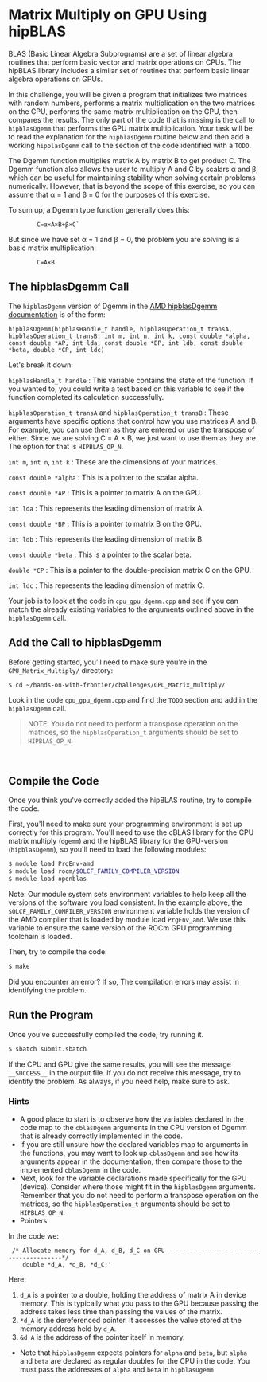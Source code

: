 # Matrix Multiply on GPU Using hipBLAS

BLAS (Basic Linear Algebra Subprograms) are a set of linear algebra routines that perform basic vector and matrix operations on CPUs. The hipBLAS library includes a similar set of routines that perform basic linear algebra operations on GPUs. 

In this challenge, you will be given a program that initializes two matrices with random numbers, performs a matrix multiplication on the two matrices on the CPU, performs the same matrix multiplication on the GPU, then compares the results. The only part of the code that is missing is the call to `hipblasDgemm` that performs the GPU matrix multiplication. Your task will be to read the explanation for the `hipblasDgemm` routine below and then add a working `hipblasDgemm` call to the section of the code identified with a `TODO`.

The Dgemm function multiplies matrix A by matrix B to get product C. The Dgemm function also allows the user to multiply A and C by scalars α and β, which can be useful for maintaining stability when solving certain problems numerically. However, that is beyond the scope of this exercise, so you can assume that α = 1 and β = 0 for the purposes of this exercise.

To sum up, a Dgemm type function generally does this:
```
        C=α×A×B+β×C`
```
But since we have set α = 1 and β = 0, the problem you are solving is a basic matrix multiplication:
```       
        C=A×B
````

## The hipblasDgemm Call

The `hipblasDgemm` version of Dgemm in the [AMD hipblasDgemm documentation](https://hipblas.readthedocs.io/en/rocm-6.2.2/functions.html#list-of-level-3-blas-functions) is of the form:

```
hipblasDgemm(hipblasHandle_t handle, hipblasOperation_t transA, hipblasOperation_t transB, int m, int n, int k, const double *alpha, const double *AP, int lda, const double *BP, int ldb, const double *beta, double *CP, int ldc)
```

Let's break it down:

`hipblasHandle_t handle` : This variable contains the state of the function. If you wanted to, you could write a test based on this variable to see if the function completed its calculation successfully.

`hipblasOperation_t transA` and `hipblasOperation_t transB` : These arguments have specific options that control how you use matrices A and B. For example, you can use them as they are entered or use the transpose of either. Since we are solving C = A × B, we just want to use them as they are. The option for that is `HIPBLAS_OP_N`.

`int m`, `int n`, `int k` : These are the dimensions of your matrices.

`const double *alpha` : This is a pointer to the scalar alpha.

`const double *AP` : This is a pointer to matrix A on the GPU. 

`int lda` : This represents the leading dimension of matrix A.

`const double *BP` : This is a pointer to matrix B on the GPU.

`int ldb` : This represents the leading dimension of matrix B.

`const double *beta` : This is a pointer to the scalar beta.

`double *CP` : This is a pointer to the double-precision matrix C on the GPU.

`int ldc` : This represents the leading dimension of matrix C.

Your job is to look at the code in `cpu_gpu_dgemm.cpp` and see if you can match the already existing variables to the arguments outlined above in the `hipblasDgemm` call.



## Add the Call to hipblasDgemm

Before getting started, you'll need to make sure you're in the `GPU_Matrix_Multiply/` directory:

```
$ cd ~/hands-on-with-frontier/challenges/GPU_Matrix_Multiply/
```

Look in the code `cpu_gpu_dgemm.cpp` and find the `TODO` section and add in the `hipblasDgemm` call.

> NOTE: You do not need to perform a transpose operation on the matrices, so the `hipblasOperation_t` arguments should be set to `HIPBLAS_OP_N`.

&nbsp;

## Compile the Code

Once you think you've correctly added the hipBLAS routine, try to compile the code.

First, you'll need to make sure your programming environment is set up correctly for this program. You'll need to use the cBLAS library for the CPU matrix multiply (`dgemm`) and the hipBLAS library for the GPU-version (`hipblasDgemm`), so you'll need to load the following modules:

```bash
$ module load PrgEnv-amd
$ module load rocm/$OLCF_FAMILY_COMPILER_VERSION             
$ module load openblas
```

Note: Our module system sets environment variables to help keep all the versions of the software you load consistent. In the example above, the `$OLCF_FAMILY_COMPILER_VERSION` environment variable holds the version of the AMD compiler that is loaded by module load `PrgEnv_amd`. We use this variable to ensure the same version of the ROCm GPU programming toolchain is loaded. 


Then, try to compile the code:

```bash
$ make
``` 

Did you encounter an error? If so, The compilation errors may assist in identifying the problem. 

## Run the Program

Once you've successfully compiled the code, try running it.

```bash
$ sbatch submit.sbatch
```

If the CPU and GPU give the same results, you will see the message `__SUCCESS__` in the output file. If you do not receive this message, try to identify the problem. As always, if you need help, make sure to ask.


### Hints

* A good place to start is to observe how the variables declared in the code map to the `cblasDgemm` arguments in the CPU version of Dgemm that is already correctly implemented in the code.
* If you are still unsure how the declared variables map to arguments in the functions, you may want to look up `cblasDgemm` and see how its arguments appear in the documentation, then compare those to the implemented `cblasDgemm` in the code.
* Next, look for the variable declarations made specifically for the GPU (device). Consider where those might fit in the `hipblasDgemm` arguments.
Remember that you do not need to perform a transpose operation on the matrices, so the `hipblasOperation_t` arguments should be set to `HIPBLAS_OP_N`.
* Pointers 

In the code we:
```
 /* Allocate memory for d_A, d_B, d_C on GPU ----------------------------------------*/
    double *d_A, *d_B, *d_C;'
```

Here: 

1. `d_A` is a pointer to a double, holding the address of matrix A in device memory. This is typically what you pass to the GPU because passing the address takes less time than passing the values of the matrix.
2. `*d_A` is the dereferenced pointer. It accesses the value stored at the memory address held by `d_A`.
3. `&d_A` is the address of the pointer itself in memory.

* Note that `hipblasDgemm` expects pointers for `alpha` and `beta`, but `alpha` and `beta` are declared as regular doubles for the CPU in the code. You must pass the addresses of `alpha` and `beta` in `hipblasDgemm`



